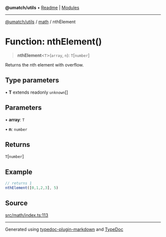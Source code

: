 **@umatch/utils** • [Readme](../../index.md) \| [Modules](../../modules.md)

***

[@umatch/utils](../../modules.md) / [math](../index.md) / nthElement

# Function: nthElement()

> **nthElement**\<`T`\>(`array`, `n`): `T`\[`number`\]

Returns the nth element with overflow.

## Type parameters

• **T** extends readonly `unknown`[]

## Parameters

• **array**: `T`

• **n**: `number`

## Returns

`T`\[`number`\]

## Example

```ts
// returns 1
nthElement([0,1,2,3], 5)
```

## Source

[src/math/index.ts:113](https://github.com/umatch-oficial/utils/blob/7d512db/src/math/index.ts#L113)

***

Generated using [typedoc-plugin-markdown](https://www.npmjs.com/package/typedoc-plugin-markdown) and [TypeDoc](https://typedoc.org/)
